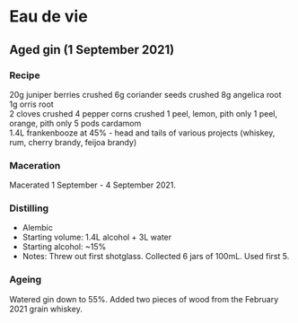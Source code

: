 # Eau de vie

## Aged gin (1 September 2021)

### Recipe

20g	juniper berries	crushed
6g	coriander seeds	crushed
8g	angelica root	
1g	orris root	
2	cloves crushed
4	pepper corns crushed
1	peel, lemon, pith only
1	peel, orange, pith only
5	pods cardamom	
1.4L frankenbooze	at 45% - head and tails of various projects (whiskey, rum, cherry brandy, feijoa brandy)

### Maceration

Macerated 1 September - 4 September 2021.

### Distilling

  - Alembic
  - Starting volume: 1.4L alcohol + 3L water
  - Starting alcohol: ~15%
  - Notes:
    Threw out first shotglass.
    Collected 6 jars of 100mL. Used first 5.
    
### Ageing

Watered gin down to 55%.
Added two pieces of wood from the February 2021 grain whiskey.
